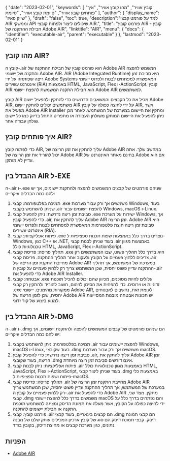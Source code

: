 {
"date": "2023-02-01",
  "keywords": [
"קובץ אוויר",
"מהו קובץ אוויר",
"איך פותחים קובץ אוויר",
"סיומת קובץ אוויר",
"סיומת"
],
  "author": {
"display_name": "שייק פאיז"
},
"draft": "false",
"toc": true,
  "description":"למד על פורמט קבצי AIR וממשקי API שיכולים ליצור ולפתוח קובצי AIR.",
"title": "פורמט קובץ AIR - קובץ חבילת ההתקנה של Adobe AIR",
"linktitle": "AIR",
  "menu": {
    "docs": {
      "identifier": "executable-air",
      "parent": "executable"
}
},
"lastmod": "2023-02-01"
}

## מהו קובץ AIR?

קובץ ה-.air הוא פורמט קובץ של חבילת ההתקנה של Adobe AIR המשמש להפצה והתקנה של יישומי Adobe AIR. AIR (Adobe Integrated Runtime) היא סביבת זמן ריצה שפותחה על ידי Adobe Systems המאפשרת למפתחים לבנות ולפרוס יישומי אינטרנט עשירים (RIA) באמצעות HTML, JavaScript, Flex ו-ActionScript. קובץ AIR הוא חבילת התקנה המשמשת להפצת יישומי Adobe AIR למשתמשים.

קובץ AIR מכיל את כל הקבצים והמשאבים הדרושים כדי להתקין ולהפעיל יישום Adobe AIR. משתמשים יכולים להתקין יישום AIR על ידי לחיצה כפולה על קובץ AIR, אשר מפעיל את Adobe AIR Installer ומתקין את היישום במערכת של המשתמש. לאחר מכן ניתן להפעיל את היישום המותקן משולחן העבודה או מתפריט התחל בדיוק כמו כל יישום שולחן עבודה אחר.

## איך פותחים קובץ AIR?

כדי לפתוח קובץ AIR, עליך להתקין את זמן הריצה של Adobe AIR במחשב שלך. אתה יכול להוריד את זמן הריצה של Adobe AIR בחינם מאתר האינטרנט של Adobe אם הוא עדיין לא מותקן.

## ההבדל בין AIR ל-EXE

ה-.air ו-.exe שניהם פורמטים של קבצים המשמשים להפצה ולהתקנת יישומים, אך יש להם כמה הבדלים עיקריים:

1. תמיכה בפלטפורמה: קבצי .exe משמשים אך ורק עבור מערכות Windows, בעוד שניתן להשתמש בקבצי .air להפצת יישומים עבור Windows, macOS ו-Linux.
2. סביבת זמן ריצה נדרשת: ניתן להפעיל קבצי .exe ישירות על מערכת Windows, אך כדי להפעיל קובץ .air, עליך להתקין את Adobe AIR זמן הריצה. Adobe AIR היא סביבת זמן ריצה חוצת פלטפורמות המאפשרת למפתחים לבנות ולפרוס יישומי אינטרנט עשירים (RIA).
3. פיתוח אפליקציות: קבצי .exe נוצרים בדרך כלל באמצעות שפות תכנות ספציפיות ל-Windows, כגון C++ או .NET, בעוד שניתן לבנות קבצי .air באמצעות מגוון טכנולוגיות כולל HTML, JavaScript, Flex ו-ActionScript.
4. תהליך פריסה: פריסת קובצי .exe היא בדרך כלל תהליך פשוט, שבו המשתמשים רק צריכים ללחוץ פעמיים על הקובץ ולעקוב אחר תהליך ההתקנה. פריסת קבצי .air מחייבת התקנת זמן הריצה של Adobe AIR במערכת של המשתמש, אך תהליך ההתקנה עדיין פשוט יחסית, שכן המשתמש צריך רק ללחוץ פעמיים על קובץ ה-.air כדי להפעיל את Adobe AIR Installer.
5. אבטחה: קובצי .exe עלולים להיות מסוכנים, מכיוון שהם יכולים להכיל תוכנות זדוניות או וירוסים. כדי להפחית את הסיכון לזיהום, חשוב להוריד ולהתקין רק קבצי .exe ממקורות מהימנים. יישומי Adobe AIR, לעומת זאת, נחשבים לאבטחים יחסית, שכן לזמן הריצה של Adobe AIR יש תכונות אבטחה מובנות המסייעות למנוע ביצוע של קוד זדוני.

## ההבדל בין AIR ל-DMG

ה-.air ו-.dmg הם שניהם פורמטים של קבצים המשמשים להפצה ולהתקנת יישומים, אך יש להם כמה הבדלים עיקריים:

1. תמיכה בפלטפורמה: ניתן להשתמש בקבצי .air להפצת יישומים עבור Windows, macOS ו-Linux, בעוד שקובצי .dmg משמשים אך ורק עבור מערכות macOS.
2. סביבת זמן ריצה נדרשת: כדי להפעיל קובץ .air, עליך להתקין את Adobe AIR זמן הריצה, בעוד שקובצי .dmg אינם דורשים סביבת זמן ריצה מיוחדת.
3. פיתוח אפליקציות: ניתן לבנות קבצי .air באמצעות מגוון טכנולוגיות כולל HTML, JavaScript, Flex ו-ActionScript, בעוד שניתן ליצור קבצי .dmg באמצעות כלי פיתוח ושפות תכנות ספציפיות ל-macOS.
4. תהליך פריסה: פריסת קבצי .air מחייבת התקנת זמן הריצה של Adobe AIR במערכת של המשתמש, אך תהליך ההתקנה עדיין פשוט יחסית, שכן המשתמש צריך רק ללחוץ פעמיים על קובץ ה-.air כדי להפעיל את Adobe AIR מתקין. מצד שני, קבצי .dmg משמשים בדרך כלל להפצת יישומי macOS והם נפתחים בדרך כלל על ידי לחיצה כפולה על הקובץ, אשר מעלה את תמונת הדיסק ומציגה למשתמש תוכנית התקנה או חבילת יישומים להתקנה.
5. פורמט קובץ: קבצי .air הם קבצים בינאריים, בעוד קבצי .dmg הם קבצי תמונת דיסק. קבצי תמונת דיסק הם סוג של קובץ ארכיון המכילים עותק שלם של מבנה נתונים, כגון מערכת קבצים או מחיצת דיסק, בקובץ בודד.

## הפניות
* [Adobe AIR](https://en.wikipedia.org/wiki/Adobe_AIR)

